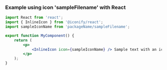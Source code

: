 ### Example using icon 'sampleFilename' with React

```jsx
import React from 'react';
import { InlineIcon } from '@iconify/react';
import sampleIconName from 'packageName/sampleFilename';

export function MyComponent() {
	return (
		<p>
			<InlineIcon icon={sampleIconName} /> Sample text with an icon.
		</p>
	);
}
```
